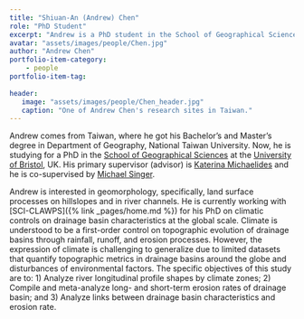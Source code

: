 ```yaml
---
title: "Shiuan-An (Andrew) Chen"
role: "PhD Student"
excerpt: "Andrew is a PhD student in the School of Geographical Sciences at Bristol University."
avatar: "assets/images/people/Chen.jpg"
author: "Andrew Chen"
portfolio-item-category:
    - people
portfolio-item-tag:
    
header:
   image: "assets/images/people/Chen_header.jpg"
   caption: "One of Andrew Chen's research sites in Taiwan."
---
```


Andrew comes from Taiwan, where he got his Bachelor’s and Master’s degree in Department of Geography, National Taiwan University. Now, he is studying for a PhD in the [School of Geographical Sciences](http://www.bristol.ac.uk/geography/) at the [University of Bristol](http://www.bristol.ac.uk/), UK. His primary supervisor (advisor) is [Katerina Michaelides](http://www.bristol.ac.uk/geography/people/katerina-michaelides/overview.html) and he is co-supervised by [Michael Singer](/people/singer.md).

Andrew is interested in geomorphology, specifically, land surface processes on hillslopes and in river channels. He is currently working with [SCI-CLAWPS]({% link _pages/home.md %}) for his PhD on climatic controls on drainage basin characteristics at the global scale. Climate is understood to be a first-order control on topographic evolution of drainage basins through rainfall, runoff, and erosion processes. However, the expression of climate is challenging to generalize due to limited datasets that quantify topographic metrics in drainage basins around the globe and disturbances of environmental factors. The specific objectives of this study are to: 1) Analyze river longitudinal profile shapes by climate zones; 2) Compile and meta-analyze long- and short-term erosion rates of drainage basin; and 3) Analyze links between drainage basin characteristics and erosion rate.

